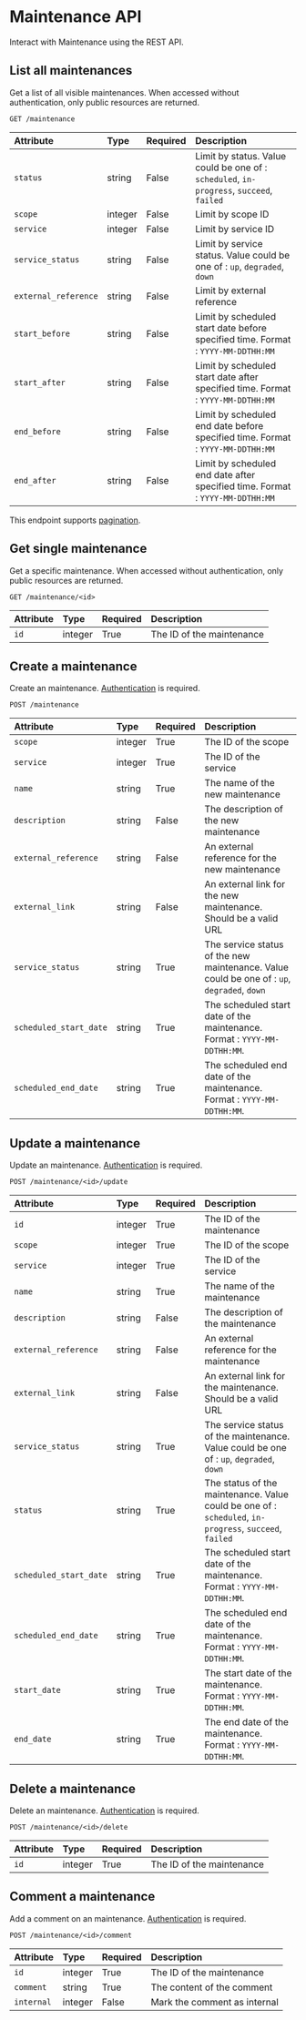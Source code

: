 # Maintenance API

Interact with Maintenance using the REST API.

## List all maintenances

Get a list of all visible maintenances. When accessed without authentication, only public resources are returned.

```
GET /maintenance
```

| Attribute | Type | Required | Description |
|:----------|:-----|:---------|:------------|
| `status`             | string  | False | Limit by status. Value could be one of : `scheduled`, `in-progress`, `succeed`, `failed` |
| `scope`              | integer | False | Limit by scope ID |
| `service`            | integer | False | Limit by service ID |
| `service_status`     | string  | False | Limit by service status. Value could be one of : `up`, `degraded`, `down` |
| `external_reference` | string  | False | Limit by external reference |
| `start_before`       | string  | False | Limit by scheduled start date before specified time. Format : `YYYY-MM-DDTHH:MM` |
| `start_after`        | string  | False | Limit by scheduled start date after specified time. Format : `YYYY-MM-DDTHH:MM` |
| `end_before`         | string  | False | Limit by scheduled end date before specified time. Format : `YYYY-MM-DDTHH:MM` |
| `end_after`          | string  | False | Limit by scheduled end date after specified time. Format : `YYYY-MM-DDTHH:MM` |

This endpoint supports [pagination](./pagination.md).

## Get single maintenance

Get a specific maintenance. When accessed without authentication, only public resources are returned.

```
GET /maintenance/<id>
```

| Attribute | Type | Required | Description |
|:----------|:-----|:---------|:------------|
| `id` | integer | True | The ID of the maintenance |

## Create a maintenance

Create an maintenance. [Authentication](./authentication.md) is required.

```
POST /maintenance
```

| Attribute | Type | Required | Description |
|:----------|:-----|:---------|:------------|
| `scope`                | integer | True  | The ID of the scope |
| `service`              | integer | True  | The ID of the service |
| `name`                 | string  | True  | The name of the new maintenance |
| `description`          | string  | False | The description of the new maintenance |
| `external_reference`   | string  | False | An external reference for the new maintenance |
| `external_link`        | string  | False | An external link for the new maintenance. Should be a valid URL |
| `service_status`       | string  | True  | The service status of the new maintenance. Value could be one of : `up`, `degraded`, `down` |
| `scheduled_start_date` | string  | True  | The scheduled start date of the maintenance. Format : `YYYY-MM-DDTHH:MM`. |
| `scheduled_end_date`   | string  | True  | The scheduled end date of the maintenance. Format : `YYYY-MM-DDTHH:MM`. |

## Update a maintenance

Update an maintenance. [Authentication](./authentication.md) is required.

```
POST /maintenance/<id>/update
```

| Attribute | Type | Required | Description |
|:----------|:-----|:---------|:------------|
| `id`                   | integer | True  | The ID of the maintenance |
| `scope`                | integer | True  | The ID of the scope |
| `service`              | integer | True  | The ID of the service |
| `name`                 | string  | True  | The name of the maintenance |
| `description`          | string  | False | The description of the maintenance |
| `external_reference`   | string  | False | An external reference for the maintenance |
| `external_link`        | string  | False | An external link for the maintenance. Should be a valid URL |
| `service_status`       | string  | True  | The service status of the maintenance. Value could be one of : `up`, `degraded`, `down` |
| `status`               | string  | True  | The status of the maintenance. Value could be one of : `scheduled`, `in-progress`, `succeed`, `failed` |
| `scheduled_start_date` | string  | True  | The scheduled start date of the maintenance. Format : `YYYY-MM-DDTHH:MM`. |
| `scheduled_end_date`   | string  | True  | The scheduled end date of the maintenance. Format : `YYYY-MM-DDTHH:MM`. |
| `start_date` | string  | True  | The start date of the maintenance. Format : `YYYY-MM-DDTHH:MM`. |
| `end_date`   | string  | True  | The end date of the maintenance. Format : `YYYY-MM-DDTHH:MM`. |

## Delete a maintenance

Delete an maintenance. [Authentication](./authentication.md) is required.

```
POST /maintenance/<id>/delete
```

| Attribute | Type | Required | Description |
|:----------|:-----|:---------|:------------|
| `id` | integer | True | The ID of the maintenance |

## Comment a maintenance

Add a comment on an maintenance. [Authentication](./authentication.md) is required.

```
POST /maintenance/<id>/comment
```

| Attribute | Type | Required | Description |
|:----------|:-----|:---------|:------------|
| `id`       | integer | True  | The ID of the maintenance |
| `comment`  | string  | True  | The content of the comment |
| `internal` | integer | False | Mark the comment as internal |
